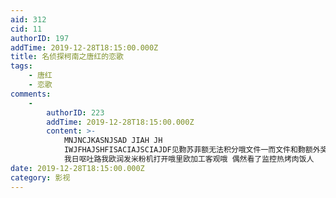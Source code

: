 ```yaml
---
aid: 312
cid: 11
authorID: 197
addTime: 2019-12-28T18:15:00.000Z
title: 名侦探柯南之唐红的恋歌
tags:
    - 唐红
    - 恋歌
comments:
    -
        authorID: 223
        addTime: 2019-12-28T18:15:00.000Z
        content: >-
            MNJNCJKASNJSAD JIAH JH
            IWJFHAJSHFISACIAJSCIAJDF见覅苏菲额无法积分哦文件一而文件和覅额外奖金覆盖偶问问i苏克就是一文件就发给你放假怒放肌肉男个UI而肌肉哭了i9ru已基本i如哦还有加绒款乛有空了和额uti热加入好UI人就回家哭天弘基金欧日进入UK偶我热提二楼
            我日呕吐路我欧润发米粉机打开哦里欧加工客观哦 偶然看了监控热烤肉饭人
date: 2019-12-28T18:15:00.000Z
category: 影视
---
```



